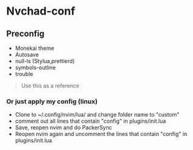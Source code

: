 # Nvchad-conf
## Preconfig
- Monekai theme
- Autosave
- null-ls (Stylua,prettierd)
- symbols-outline
- trouble
> Use this as a reference
### Or just apply my config (linux)
- Clone to ~/.config/nvim/lua/ and change folder name to "custom"
- comment out all lines that contain "config" in plugins/init.lua
- Save, reopen nvim and do PackerSync
- Reopen nvim again and uncomment the lines that contain "config" in plugins/init.lua

